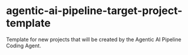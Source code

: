 # agentic-ai-pipeline-target-project-template
Template for new projects that will be created by the Agentic AI Pipeline Coding Agent.

